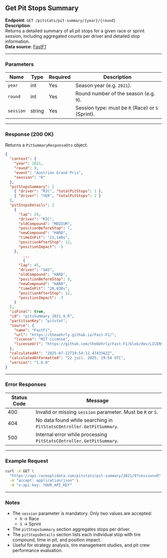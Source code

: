 ## Get Pit Stops Summary

**Endpoint**: `GET /pitstats/pit-summary/{year}/{round}`  
**Description**:  
Returns a detailed summary of all pit stops for a given race or sprint session, including aggregated counts per driver and detailed stop information.  
**Data source**: [FastF1](https://theoehrly.github.io/Fast-F1/)

---

### Parameters

| Name       | Type   | Required | Description |
|------------|--------|----------|-------------|
| `year`     | int    | Yes      | Season year (e.g. `2021`). |
| `round`    | int    | Yes      | Round number of the season (e.g. `9`). |
| `session`  | string | Yes      | Session type: must be `R` (Race) or `S` (Sprint). |

---

### Response (200 OK)

Returns a `PitSummaryResponseDto` object.

```json
{
  "context": {
    "year": 2021,
    "round": 9,
    "event": "Austrian Grand Prix",
    "session": "R"
  },
  "pitStopsSummary": [
    { "driver": "RIC", "totalPitStops": 1 },
    { "driver": "VER", "totalPitStops": 2 }
  ],
  "pitStopsDetails": [
    {
      "lap": 29,
      "driver": "RIC",
      "oldCompound": "MEDIUM",
      "positionBeforeStop": 7,
      "newCompound": "HARD",
      "timeInPit": "21,140s",
      "positionAfterStop": 12,
      "positionImpact": -5
    },
		...
		{
      "lap": 45,
      "driver": "GAS",
      "oldCompound": "HARD",
      "positionBeforeStop": 9,
      "newCompound": "HARD",
      "timeInPit": "20,830s",
      "positionAfterStop": 12,
      "positionImpact": -3
    }
  ],
  "isFinal": true,
  "id": "pitsSummary_2021_9_R",
  "partitionKey": "pitstat",
  "source": {
    "name": "FastF1",
    "url": "https://theoehrly.github.io/Fast-F1/",
    "license": "MIT License",
    "licenseUrl": "https://github.com/theOehrly/Fast-F1/blob/dev/LICENSE"
  },
  "calculatedAt": "2025-07-22T19:54:12.4743562Z",
  "calculatedAtFormatted": "22 juil. 2025, 19:54 UTC",
  "version": "1.0.0"
}
```

---

### Error Responses

| Status Code | Message |
|-------------|---------|
| 400         | Invalid or missing `session` parameter. Must be `R` or `S`. |
| 404         | No data found while searching in `PitStatsCOntroller.GetPitSummary`. |
| 500         | Internal error while processing `PitStatsCOntroller.GetPitSummary`.  |

---

### Example Request

```bash
curl -X GET \
  "https://api.raceoptidata.com/pitstats/pit-summary/2021/9?session=R" \
  -H "accept: application/json" \
  -H "x-api-key: YOUR_API_KEY"
```

---

### Notes

- The `session` parameter is mandatory. Only two values are accepted:  
  - `R` → Race  
  - `S` → Sprint  
- The `pitStopsSummary` section aggregates stops per driver.  
- The `pitStopsDetails` section lists each individual stop with tire compound, time in pit, and position impact.  
- Useful for strategy analysis, tire management studies, and pit crew performance evaluation.